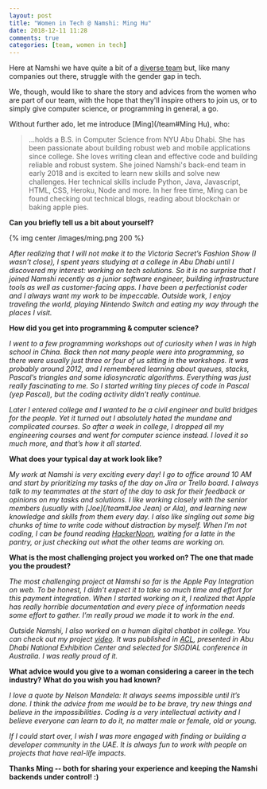 ```yaml
---
layout: post
title: "Women in Tech @ Namshi: Ming Hu"
date: 2018-12-11 11:28
comments: true
categories: [team, women in tech]
---
```


Here at Namshi we have quite a bit of a [diverse team](/team) but, like many companies
out there, struggle with the gender gap in tech.

We, though, would like
to share the story and advices from the women who are part of our team, with the
hope that they'll inspire others to join us, or to simply give computer science, or
programming in general, a go.

<!-- more -->

Without further ado, let me introduce [Ming](/team#Ming Hu), who:

> ...holds a B.S. in Computer Science from NYU Abu Dhabi. She has been passionate about building robust web and mobile applications since college. She loves writing clean and effective code and building reliable and robust system. She joined Namshi's back-end team in early 2018 and is excited to learn new skills and solve new challenges. Her technical skills include Python, Java, Javascript, HTML, CSS, Heroku, Node and more. In her free time, Ming can be found checking out technical blogs, reading about blockchain or baking apple pies.

**Can you briefly tell us a bit about yourself?**

{% img center /images/ming.png 200 %}

*After realizing that I will not make it to the Victoria Secret’s Fashion Show (I wasn’t close), I spent years studying at a college in Abu Dhabi until I discovered my interest: working on tech solutions. So it is no surprise that I joined Namshi recently as a junior software engineer, building infrastructure tools as well as customer-facing apps. I have been a perfectionist coder and I always want my work to be impeccable. Outside work, I enjoy traveling the world, playing Nintendo Switch and eating my way through the places I visit.*

**How did you get into programming & computer science?**

*I went to a few programming workshops out of curiosity when I was in high school in China. Back then not many people were into programming, so there were usually just three or four of us sitting in the workshops. It was probably around 2012, and I remembered learning about queues, stacks, Pascal’s triangles and some idiosyncratic algorithms. Everything was just really fascinating to me. So I started writing tiny pieces of code in Pascal (yep Pascal), but the coding activity didn’t really continue.*

*Later I entered college and I wanted to be a civil engineer and build bridges for the people. Yet it turned out I absolutely hated the mundane and complicated courses. So after a week in college, I dropped all my engineering courses and went for computer science instead. I loved it so much more, and that’s how it all started.*

**What does your typical day at work look like?**

*My work at Namshi is very exciting every day! I go to office around 10 AM and start by prioritizing my tasks of the day on Jira or Trello board. I always talk to my teammates at the start of the day to ask for their feedback or opinions on my tasks and solutions. I like working closely with the senior members (usually with [Joe](/team#Joe Jean) or Ala), and learning new knowledge and skills from them every day. I also like singling out some big chunks of time to write code without distraction by myself. When I’m not coding, I can be found reading [HackerNoon](https://hackernoon.com/), waiting for a latte in the pantry, or just checking out what the other teams are working on.*

**What is the most challenging project you worked on? The one that made you the proudest?**

*The most challenging project at Namshi so far is the Apple Pay Integration on web. To be honest, I didn’t expect it to take so much time and effort for this payment integration. When I started working on it, I realized that Apple has really horrible documentation and every piece of information needs some effort to gather. I’m really proud we made it to work in the end.*

*Outside Namshi, I also worked on a human digital chatbot in college. You can check out my project [video](https://vimeo.com/301181868). It was published in [ACL](http://aclweb.org/anthology/W18-5027), presented in Abu Dhabi National Exhibition Center and selected for SIGDIAL conference in Australia. I was really proud of it.*

**What advice would you give to a woman considering a career in the tech industry? What do you wish you had known?**

*I love a quote by Nelson Mandela: It always seems impossible until it’s done. I think the advice from me would be to be brave, try new things and believe in the impossibilities. Coding is a very intellectual activity and I believe everyone can learn to do it, no matter male or female, old or young.*

*If I could start over, I wish I was more engaged with finding or building a developer community in the UAE. It is always fun to work with people on projects that have real-life impacts.*

**Thanks Ming -- both for sharing your experience and keeping the Namshi backends under control! :)**
